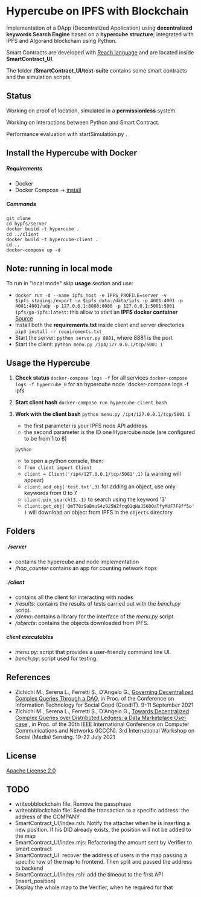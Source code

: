 # Hypercube on IPFS with Blockchain

Implementation of a DApp (Decentralized Application) using **decentralized keywords Search Engine** based on a **hypercube structure**; integrated with IPFS and Algorand blockchain using Python.

Smart Contracts are developed with [Reach language](https://www.reach.sh) and are located inside **SmartContract_UI**.

The folder **/SmartContract_UI/test-suite** contains some smart contracts and the simulation scripts.

## Status

Working on proof of location, simulated in a **permissionless** system.

Working on interactions between Python and Smart Contract.

Performance evaluation with startSimulation.py .

## Install the Hypercube with Docker

##### Requirements

- Docker
- Docker Compose -> [install](https://docs.docker.com/compose/install/)

##### Commands

```
git clone
cd hypfs/server
docker build -t hypercube .
cd ../client
docker build -t hypercube-client .
cd ..
docker-compose up -d
```

## Note: running in local mode
To run in "local mode" skip **usage** section and use:
   - `docker run -d --name ipfs_host -e IPFS_PROFILE=server -v $ipfs_staging:/export -v $ipfs_data:/data/ipfs -p 4001:4001 -p 4001:4001/udp -p 127.0.0.1:8080:8080 -p 127.0.0.1:5001:5001 ipfs/go-ipfs:latest`: this allow to start an **IPFS docker container** [Source](https://docs.ipfs.io/how-to/run-ipfs-inside-docker/#customizing-your-node)
   - Install both the **requirements.txt** inside client and server directories `pip3 install -r requirements.txt`
   - Start the server: `python server.py 8881`, where 8881 is the port
   - Start the client: `python menu.py /ip4/127.0.0.1/tcp/5001 1`

## Usage the Hypercube

1. **Check status**
   `docker-compose logs -f` for all services
   `docker-compose logs -f hypercube_0` for an hypercube node
   `docker-compose logs -f ipfs
2. **Start client hash**
   `docker-compose run hypercube-client bash`
3. **Work with the client bash**
   `python menu.py /ip4/127.0.0.1/tcp/5001 1`

   - the first parameter is your IPFS node API address
   - the second parameter is the ID one Hypercube node (are configured to be from 1 to 8)

   `python`

   - to open a python console, then:
   - `from client import Client`
   - `client = Client('/ip4/127.0.0.1/tcp/5001',1)` (a warning will appear)
   - `client.add_obj('test.txt',3)` for adding an object, use only keywords from 0 to 7
   - `client.pin_search(3,-1)` to search using the keyword '3'
   - `client.get_obj('QmT78zSuBmuS4z925WZfrqQ1qHaJ56DQaTfyMUF7F8ff5o')` will download an object from IPFS in the `objects` directory

## Folders

##### ./server

- contains the hypercube and node implementation
- _/hop_counter_ contains an app for counting network hops

##### ./client

- contains all the client for interacting with nodes
- _/results_: contains the results of tests carried out with the _bench.py_ script.
- _/demo_: contains a library for the interface of the _menu.py_ script.
- _/objects_: contains the objects downloaded from IPFS.

##### client executables

- _menu.py_: script that provides a user-friendly command line UI.
- _bench.py_: script used for testing.

## References

- Zichichi M., Serena L., Ferretti S., D'Angelo G., [Governing Decentralized Complex Queries Through a DAO](https://mirkozichichi.me/assets/papers/14governing.pdf), in Proc. of the Conference on Information Technology for Social Good (GoodIT). 9-11 September 2021
- Zichichi M., Serena L., Ferretti S., D'Angelo G., [Towards Decentralized Complex Queries over Distributed Ledgers: a Data Marketplace Use-case](https://mirkozichichi.me/assets/papers/12towards.pdf) , in Proc. of the 30th IEEE International Conference on Computer Communications and Networks (ICCCN). 3rd International Workshop on Social (Media) Sensing. 19-22 July 2021

## License

[Apache License 2.0](./LICENSE)

## TODO
- writeobblockchain file: Remove the passphase 
- writeobblockchain file: Send the transaction to a specific address: the address of the COMPANY 
- SmartContract_UI/index.rsh: Notify the attacher when he is inserting a new position. If his DID already exists, the position will not be added to the map
- SmartContract_UI/index.mjs: Refactoring the amount sent by Verifier to smart contract
- SmartContract_UI: recover the address of users in the map passing a specific row of the map to frontend. Then split and passed the address to backend
- SmartContract_UI/index.rsh: add the timeout to the first API (insert_position)
- Display the whole map to the Verifier, when he required for that
